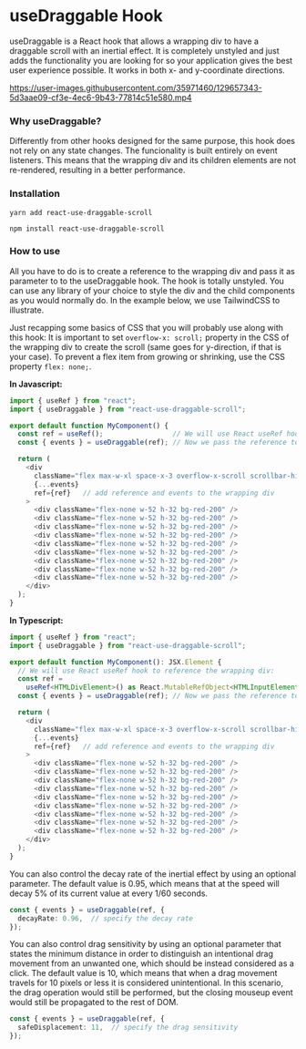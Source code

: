 # useDraggable Hook

useDraggable is a React hook that allows a wrapping div to have a draggable scroll with an inertial effect.
It is completely unstyled and just adds the functionality you are looking for so your application gives
the best user experience possible. It works in both x- and y-coordinate directions.


https://user-images.githubusercontent.com/35971460/129657343-5d3aae09-cf3e-4ec6-9b43-77814c51e580.mp4


### Why useDraggable?

Differently from other hooks designed for the same purpose, this hook does not rely on any state changes. The
funcionality is built entirely on event listeners. This means that the wrapping div and its children elements
are not re-rendered, resulting in a better performance.

### Installation

```console
yarn add react-use-draggable-scroll
```
```console
npm install react-use-draggable-scroll
```

### How to use

All you have to do is to create a reference to the wrapping div and pass it as parameter to to the useDraggable hook.
The hook is totally unstyled. You can use any library of your choice to style the div and the child components as you would normally do.
In the example below, we use TailwindCSS to illustrate.

Just recapping some basics of CSS that you will probably use along with this hook: It is important to set `overflow-x: scroll;`
property in the CSS of the wrapping div to create the scroll (same goes for y-direction, if that is your case). To prevent a
flex item from growing or shrinking, use the CSS property `flex: none;`.


**In Javascript:**
```javascript
import { useRef } from "react";
import { useDraggable } from "react-use-draggable-scroll";

export default function MyComponent() {
  const ref = useRef();                 // We will use React useRef hook to reference the wrapping div:
  const { events } = useDraggable(ref); // Now we pass the reference to the useDraggable hook:

  return (
    <div
      className="flex max-w-xl space-x-3 overflow-x-scroll scrollbar-hide"
      {...events}
      ref={ref}   // add reference and events to the wrapping div
    >
      <div className="flex-none w-52 h-32 bg-red-200" />
      <div className="flex-none w-52 h-32 bg-red-200" />
      <div className="flex-none w-52 h-32 bg-red-200" />
      <div className="flex-none w-52 h-32 bg-red-200" />
      <div className="flex-none w-52 h-32 bg-red-200" />
      <div className="flex-none w-52 h-32 bg-red-200" />
      <div className="flex-none w-52 h-32 bg-red-200" />
      <div className="flex-none w-52 h-32 bg-red-200" />
      <div className="flex-none w-52 h-32 bg-red-200" />
    </div>
  );
}
```


**In Typescript:**
```typescript
import { useRef } from "react";
import { useDraggable } from "react-use-draggable-scroll";

export default function MyComponent(): JSX.Element {
  // We will use React useRef hook to reference the wrapping div:
  const ref =
    useRef<HTMLDivElement>() as React.MutableRefObject<HTMLInputElement>;
  const { events } = useDraggable(ref); // Now we pass the reference to the useDraggable hook:

  return (
    <div
      className="flex max-w-xl space-x-3 overflow-x-scroll scrollbar-hide"
      {...events}
      ref={ref}   // add reference and events to the wrapping div
    >
      <div className="flex-none w-52 h-32 bg-red-200" />
      <div className="flex-none w-52 h-32 bg-red-200" />
      <div className="flex-none w-52 h-32 bg-red-200" />
      <div className="flex-none w-52 h-32 bg-red-200" />
      <div className="flex-none w-52 h-32 bg-red-200" />
      <div className="flex-none w-52 h-32 bg-red-200" />
      <div className="flex-none w-52 h-32 bg-red-200" />
      <div className="flex-none w-52 h-32 bg-red-200" />
      <div className="flex-none w-52 h-32 bg-red-200" />
    </div>
  );
}
```

You can also control the decay rate of the inertial effect by using an optional
parameter. The default value is 0.95, which means that at the speed will decay 5% of
its current value at every 1/60 seconds.

```typescript
const { events } = useDraggable(ref, {
  decayRate: 0.96,  // specify the decay rate
});
```

You can also control drag sensitivity by using an optional parameter that states
the minimum distance in order to distinguish an intentional drag movement from
an unwanted one, which should be instead considered as a click.
The default value is 10, which means that when a drag movement travels for 10 pixels
or less it is considered unintentional. In this scenario, the drag operation would
still be performed, but the closing mouseup event would still be propagated to the
rest of DOM.

```typescript
const { events } = useDraggable(ref, {
  safeDisplacement: 11,  // specify the drag sensitivity
});
```
